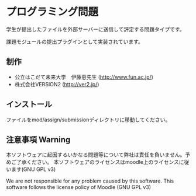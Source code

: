 ﻿# プログラミング問題

学生が提出したファイルを外部サーバーに送信して評定する問題タイプです。

課題モジュールの提出プラグインとして実装されています。

## 制作

- 公立はこだて未来大学　伊藤恵先生 (http://www.fun.ac.jp/)
- 株式会社VERSION2 (http://ver2.jp/)

## インストール

ファイルをmod/assign/submissionディレクトリに移動してください。

## 注意事項 Warning

本ソフトウェアに起因するいかなる問題等について弊社は責任を負いません。予めご了承ください。 本ソフトウェアのライセンスはmoodle上のライセンスに従います(GNU GPL v3)

We are not responsible for any problem caused by this software. This software follows the license policy of Moodle (GNU GPL v3)
